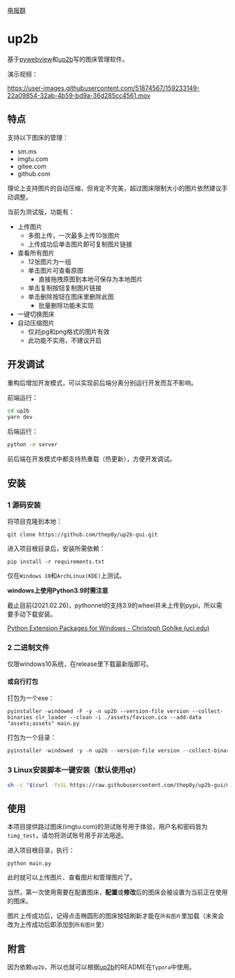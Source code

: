 [电报群](https://t.me/py_up2b)

# up2b

基于[pywebview](https://github.com/r0x0r/pywebview)和[up2b](https://github.com/thep0y/up2b)写的图床管理软件。

演示视频：

https://user-images.githubusercontent.com/51874567/159233149-22a09854-32ab-4b59-bd9a-36d285cc4561.mov

## 特点

支持以下图床的管理：

- sm.ms
- imgtu.com
- gitee.com
- github.com

理论上支持图片的自动压缩，但肯定不完美，超过图床限制大小的图片依然建议手动调整。

当前为测试版，功能有：

- 上传图片
  - 多图上传，一次最多上传10张图片
  - 上传成功后单击图片即可复制图片链接
- 查看所有图片
  - 12张图片为一组
  - 单击图片可查看原图
    - 直接拖拽原图到本地可保存为本地图片
  - 单击复制按钮复制图片链接
  - 单击删除按钮在图床里删除此图
    - 批量删除功能未实现
- 一键切换图床
- 自动压缩图片
  - 仅对jpg和png格式的图片有效
  - 此功能不实用，不建议开启

## 开发调试

重构后增加开发模式，可以实现前后端分离分别运行开发而互不影响。

前端运行：

```bash
cd up2b
yarn dev
```

后端运行：

```bash
python -m server
```

前后端在开发模式中都支持热重载（热更新），方便开发调试。

## 安装

### 1 源码安装

将项目克隆到本地：

```shell
git clone https://github.com/thep0y/up2b-gui.git
```

进入项目根目录后，安装所需依赖：

```shell
pip install -r requirements.txt
```

仅在`Windows 10`和`ArchLinux(KDE)`上测试。

**windows上使用Python3.9时需注意**

截止目前(2021.02.26)，pythonnet的支持3.9的wheel并未上传到pypi，所以需要手动下载安装。

[Python Extension Packages for Windows - Christoph Gohlke (uci.edu)](https://www.lfd.uci.edu/~gohlke/pythonlibs/#pythonnet)

### 2 二进制文件

仅限windows10系统，在release里下载最新版即可。

#### 或自行打包

打包为一个exe：

```po
pyinstaller -windowed -F -y -n up2b --version-file version --collect-binaries clr_loader --clean -i ./assets/favicon.ico --add-data "assets;assets" main.py
```

打包为一个目录：

```powershell
pyinstaller -windowed -y -n up2b --version-file version --collect-binaries clr_loader --clean -i ./assets/favicon.ico --add-data "assets;assets" main.py
```

### 3 Linux安装脚本一键安装（默认使用qt）

```sh
sh -c "$(curl -fsSL https://raw.githubusercontent.com/thep0y/up2b-gui/main/install.sh)"
```

## 使用

本项目提供路过图床(imgtu.com)的测试账号用于体验，用户名和密码皆为`timg_test`，请勿将测试账号用于非法用途。



进入项目根目录，执行：

```shell
python main.py
```

此时就可以上传图片、查看图片和管理图片了。

当然，第一次使用需要在配置图床，**配置**或**修改**后的图床会被设置为当前正在使用的图床。

图片上传成功后，记得点击椭圆形的图床按钮刷新才能在`所有图片`里加载（未来会改为上传成功后即添加到`所有图片`里）

## 附言

因为依赖`up2b`，所以也就可以根据[up2b](https://github.com/thep0y/up2b)的README在`Typora`中使用。


